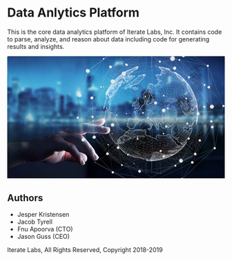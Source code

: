 # Data Anlytics Platform
This is the core data analytics platform of Iterate Labs, Inc. It contains code to parse, analyze, and reason about
data including code for generating results and insights.

![](data_analytics.jpg)

## Authors

+ Jesper Kristensen
+ Jacob Tyrell
+ Fnu Apoorva (CTO)
+ Jason Guss (CEO)

Iterate Labs, All Rights Reserved, Copyright 2018-2019
